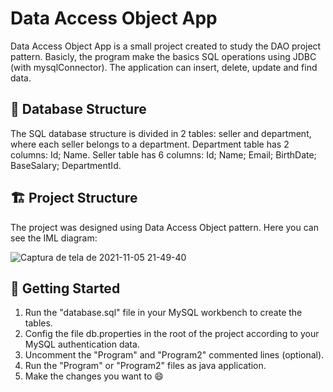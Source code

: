 # Data Access Object App

Data Access Object App is a small project created to study the DAO project pattern. Basicly, the program make the basics SQL operations using JDBC (with mysqlConnector). The application can insert, delete, update and find data.

## 🔄 Database Structure

The SQL database structure is divided in 2 tables: seller and department, where each seller belongs to a department.
Department table has 2 columns: Id; Name.
Seller table has 6 columns: Id; Name; Email; BirthDate; BaseSalary; DepartmentId.

## 🏗️ Project Structure

The project was designed using Data Access Object pattern. Here you can see the IML diagram:  

![Captura de tela de 2021-11-05 21-49-40](https://user-images.githubusercontent.com/82426254/140592234-7f692632-7170-4145-aa7f-475d04d3d34d.png)

## 🏃 Getting Started

1. Run the "database.sql" file in your MySQL workbench to create the tables.
2. Config the file db.properties in the root of the project according to your MySQL authentication data.
3. Uncomment the "Program" and "Program2" commented lines (optional).
4. Run the "Program" or "Program2" files as java application.
5. Make the changes you want to 😄
